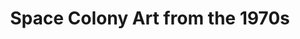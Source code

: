 ---
layout: ampstory
title: Space Colony Art from the 1970s
cover:
   title: Space Colony Art from the 1970s
   publisher: Found via placesjournal
pages: 
 - page-number: 1
   layout: thirds
   middle: I recently read an amazing article in Places Journal
   cta:
      link: https://tomcritchlow.com
      text: read the article
 - page-number: 2
   layout: thirds
   top: <h1>Toroidal Colonies</h1>
   middle: "<p>Population: 10,000</p>"
 - page-number: 2
   background: https://settlement.arc.nasa.gov/70sArtHiRes/70sArt/Torus_Exterior_AC76-0525_1920.jpg
 - page-number: 3
   background: https://settlement.arc.nasa.gov/70sArtHiRes/70sArt/Torus_Cutaway_AC75-1086-1_1920.jpg
 - page-number: 4
   background: https://settlement.arc.nasa.gov/70sArtHiRes/70sArt/Torus_Interior_AC75-2621_1920.jpg
 - background: https://settlement.arc.nasa.gov/70sArtHiRes/70sArt/Torus_Construction_AC75-1886_1920.jpg
 - background: https://settlement.arc.nasa.gov/70sArtHiRes/70sArt/Torus_Model_AC76-0492.1_1920.jpg
 - layout: thirds
   top: <h1>Bernal Spheres</h1>
   middle: "<p>Population: 10,000. The Bernal Sphere is a point design with a spherical living area.</p>" 
 - background: https://settlement.arc.nasa.gov/70sArtHiRes/70sArt/Bernal_Exterior_AC76-0965_1920.jpg
 - background: https://settlement.arc.nasa.gov/70sArtHiRes/70sArt/Bernal_Interior_AC76-0628_1920.jpg       
   
---